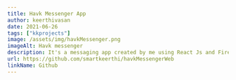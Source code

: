 ```yaml
---
title: Havk Messenger App
author: keerthivasan
date: 2021-06-26
tags: ["kkprojects"]
image: /assets/img/havkMessenger.png
imageAlt: Havk messenger
description: It's a messaging app created by me using React Js and Firebase
url: https://github.com/smartkeerthi/havkMessengerWeb
linkName: Github
---
```



